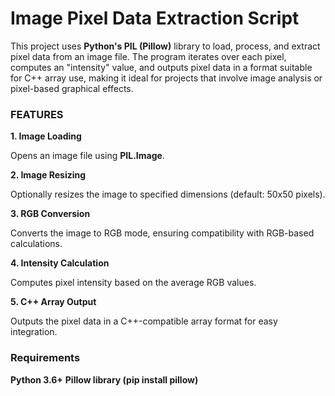 <h1 align="left">Image Pixel Data Extraction Script</h1>

This project uses **Python's PIL (Pillow)** library to load, process, and extract pixel data from an image file. The program iterates over each pixel, computes an "intensity" value, and outputs pixel data in a format suitable for C++ array use, making it ideal for projects that involve image analysis or pixel-based graphical effects.
<h3 align="left">FEATURES</h3>

**1. Image Loading**



Opens an image file using **PIL.Image**.



**2. Image Resizing**


Optionally resizes the image to specified dimensions (default: 50x50 pixels).



**3. RGB Conversion**


 Converts the image to RGB mode, ensuring compatibility with RGB-based calculations.
 

**4. Intensity Calculation**

Computes pixel intensity based on the average RGB values.


**5. C++ Array Output**

Outputs the pixel data in a C++-compatible array format for easy integration.



<h3 align="left">Requirements</h3>


**Python 3.6+** 
**Pillow library (pip install pillow)**
